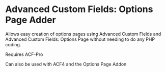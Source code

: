 Advanced Custom Fields: Options Page Adder
==========================================

Allows easy creation of options pages using Advanced Custom Fields and Advanced Custom Fields: Options Page without needing to do any PHP coding.

Requires ACF-Pro

Can also be used with ACF4 and the Options Page Addon
